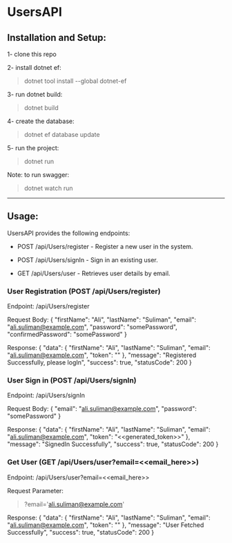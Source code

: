 # UsersAPI


## Installation and Setup:

1- clone this repo

2- install dotnet ef:
> dotnet tool install --global dotnet-ef

3- run dotnet build:
> dotnet build

4- create the database:
> dotnet ef database update

5- run the project:
> dotnet run

Note: to run swagger:
> dotnet watch run

---

## Usage:

UsersAPI provides the following endpoints:

* POST  /api/Users/register - Register a new user in the system.

* POST  /api/Users/signIn - Sign in an existing user.

* GET  /api/Users/user - Retrieves user details by email.

### User Registration (POST /api/Users/register)
Endpoint: /api/Users/register

Request Body:
{
  "firstName": "Ali",
  "lastName": "Suliman",
  "email": "ali.suliman@example.com",
  "password": "somePassword",
  "confirmedPassword": "somePassword"
}

Response:
{
  "data": {
    "firstName": "Ali",
    "lastName": "Suliman",
    "email": "ali.suliman@example.com",
    "token": ""
  },
  "message": "Registered Successfully, please logIn",
  "success": true,
  "statusCode": 200
}

### User Sign in (POST /api/Users/signIn)
Endpoint: /api/Users/signIn

Request Body:
{
  "email": "ali.suliman@example.com",
  "password": "somePassword"
}

Response:
{
  "data": {
    "firstName": "Ali",
    "lastName": "Suliman",
    "email": "ali.suliman@example.com",
    "token": "<<generated_token>>"
  },
  "message": "SignedIn Successfully",
  "success": true,
  "statusCode": 200
}

### Get User (GET /api/Users/user?email=<<email_here>>)
Endpoint: /api/Users/user?email=<<email_here>>

Request Parameter:
> ?email='ali.suliman@example.com'

Response:
{
  "data": {
    "firstName": "Ali",
    "lastName": "Suliman",
    "email": "ali.suliman@example.com",
    "token": ""
  },
  "message": "User Fetched Successfully",
  "success": true,
  "statusCode": 200
}